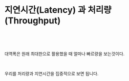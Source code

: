 # 지연시간(Latency) 과 처리량 (Throughput)

<figure><img src="../../.gitbook/assets/스크린샷 2024-03-01 오전 12.41.33.png" alt=""><figcaption></figcaption></figure>



<figure><img src="../../.gitbook/assets/스크린샷 2024-03-01 오전 12.42.41.png" alt=""><figcaption></figcaption></figure>

대역폭은 원래 최대한으로 활용했을 때 얼마나 빠르량을 보는것이다.



<figure><img src="../../.gitbook/assets/스크린샷 2024-03-01 오전 12.45.28.png" alt=""><figcaption></figcaption></figure>

우리를 처리량과 지연시간을 집중적으로 보면 됩니다.



<figure><img src="../../.gitbook/assets/스크린샷 2024-03-01 오전 12.46.10.png" alt=""><figcaption></figcaption></figure>



<figure><img src="../../.gitbook/assets/스크린샷 2024-03-01 오전 12.47.51.png" alt=""><figcaption></figcaption></figure>
